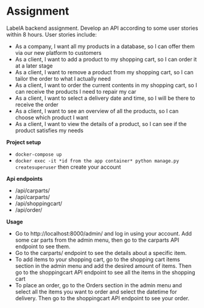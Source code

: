 # Assignment

LabelA backend assignment. Develop an API according to some user stories within 8 hours. User stories include:

- As a company, I want all my products in a database, so I can offer them via our new platform to customers
- As a client, I want to add a product to my shopping cart, so I can order it at a later stage
- As a client, I want to remove a product from my shopping cart, so I can tailor the order to what I actually need
- As a client, I want to order the current contents in my shopping cart, so I can receive the products I need to repair my car
- As a client, I want to select a delivery date and time, so I will be there to receive the order
- As a client, I want to see an overview of all the products, so I can choose which product I want
- As a client, I want to view the details of a product, so I can see if the product satisfies my needs

**Project setup**

- `docker-compose up`
- `docker exec -it *id from the app container* python manage.py createsuperuser` then create your account

**Api endpoints**

- /api/carparts/
- /api/carparts/<id>
- /api/shoppingcart/
- /api/order/

**Usage**

- Go to http://localhost:8000/admin/ and log in using your account. Add some car parts from the admin menu, then go to the carparts API endpoint to see them.
- Go to the carparts/<id> endpoint to see the details about a specific item.
- To add items to your shopping cart, go to the shopping cart items section in the admin menu and add the desired amount of items. Then go to the shoppingcart API endpoint to see all the items in the shopping cart
- To place an order, go to the Orders section in the admin menu and select all the items you want to order and select the datetime for delivery. Then go to the shoppingcart API endpoint to see your order.
